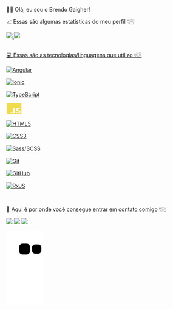 <p>👋🏼 Olá, eu sou o Brendo Gaigher!</p>
<p>📈 Essas são algumas estatísticas do meu perfil 👇🏼</p>

<div>
  <a href="https://github.com/devbrendo">
  <img height="180em" src="https://github-readme-stats.vercel.app/api?username=devbrendo&show_icons=true&theme=dark&include_all_commits=true&count_private=true"/>
  <img height="180em" src="https://github-readme-stats.vercel.app/api/top-langs/?username=devbrendo&layout=compact&langs_count=7&theme=dark"/>
</div>

<div style="display: inline_block"><br>
  <p>💻 Essas são as tecnologias/linguagens que utilizo 👇🏼</p>
  
  <!-- Angular -->
  <img align="center" alt="Angular" height="30" width="40" 
       src="https://cdn.jsdelivr.net/gh/devicons/devicon/icons/angularjs/angularjs-original.svg">
  
  <!-- Ionic -->
  <img align="center" alt="Ionic" height="30" width="40" 
       src="https://cdn.jsdelivr.net/gh/devicons/devicon/icons/ionic/ionic-original.svg">
  
  <!-- TypeScript -->
  <img align="center" alt="TypeScript" height="30" width="40" 
       src="https://cdn.jsdelivr.net/gh/devicons/devicon/icons/typescript/typescript-original.svg">
  
  <!-- JavaScript -->
  <img align="center" alt="JavaScript" height="30" width="40" 
       src="https://raw.githubusercontent.com/devicons/devicon/master/icons/javascript/javascript-plain.svg">
  
  <!-- HTML -->
  <img align="center" alt="HTML5" height="30" width="40" 
       src="https://cdn.jsdelivr.net/gh/devicons/devicon/icons/html5/html5-original.svg">
  
  <!-- CSS -->
  <img align="center" alt="CSS3" height="30" width="40" 
       src="https://cdn.jsdelivr.net/gh/devicons/devicon/icons/css3/css3-original.svg">
  
  <!-- SCSS -->
  <img align="center" alt="Sass/SCSS" height="30" width="40" 
       src="https://cdn.jsdelivr.net/gh/devicons/devicon/icons/sass/sass-original.svg">
  
  <!-- Git -->
  <img align="center" alt="Git" height="30" width="40" 
       src="https://cdn.jsdelivr.net/gh/devicons/devicon/icons/git/git-original.svg">
  
  <!-- GitHub -->
  <img align="center" alt="GitHub" height="30" width="40" 
       src="https://cdn.jsdelivr.net/gh/devicons/devicon/icons/github/github-original.svg">
  
  <!-- RxJS -->
  <img align="center" alt="RxJS" height="30" width="40" 
       src="https://raw.githubusercontent.com/devicons/devicon/master/icons/reactivex/reactivex-original.svg">
</div>

  

<div> <br>
   <p>📱 Aqui é por onde você consegue entrar em contato comigo 👇🏼</p>
  <a href="https://www.instagram.com/brendogaigher/" target="_blank"><img src="https://img.shields.io/badge/-Instagram-%23E4405F?style=for-the-badge&logo=instagram&logoColor=white" target="_blank"></a>
  <a href = "mailto:devbrendo@gmail.com"><img src="https://img.shields.io/badge/-Gmail-%23333?style=for-the-badge&logo=gmail&logoColor=white" target="_blank"></a>
  <a href="www.linkedin.com/in/brendofelixgaigher" target="_blank"><img src="https://img.shields.io/badge/-LinkedIn-%230077B5?style=for-the-badge&logo=linkedin&logoColor=white" target="_blank"></a>  
  
   ![Snake animation](https://github.com/devbrendo/devbrendo/blob/output/github-contribution-grid-snake.svg)
  
</div>
